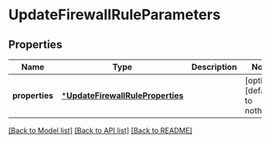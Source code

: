# UpdateFirewallRuleParameters


## Properties
Name | Type | Description | Notes
------------ | ------------- | ------------- | -------------
**properties** | [***UpdateFirewallRuleProperties**](UpdateFirewallRuleProperties.md) |  | [optional] [default to nothing]


[[Back to Model list]](../README.md#models) [[Back to API list]](../README.md#api-endpoints) [[Back to README]](../README.md)


